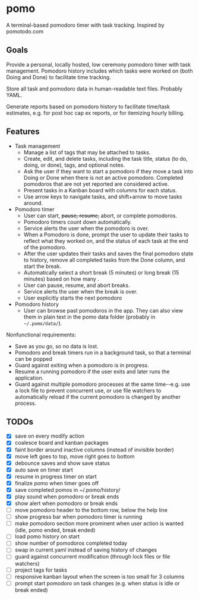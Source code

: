 # pomo

A terminal-based pomodoro timer with task tracking. Inspired by pomotodo.com

## Goals

Provide a personal, locally hosted, low ceremony pomodoro timer with task
management. Pomodoro history includes which tasks were worked on (both Doing and
Done) to facilitate time tracking.

Store all task and pomodoro data in human-readable text files. Probably YAML.

Generate reports based on pomodoro history to facilitate time/task estimates,
e.g. for post hoc cap ex reports, or for itemizing hourly billing.

## Features

* Task management
  * Manage a list of tags that may be attached to tasks.
  * Create, edit, and delete tasks, including the task title, status (to do,
    doing, or done), tags, and optional notes.
  * Ask the user if they want to start a pomodoro if they move a task into Doing
    or Done when there is not an active pomodoro. Completed pomodoros that are
    not yet reported are considered active.
  * Present tasks in a Kanban board with columns for each status.
  * Use arrow keys to navigate tasks, and shift+arrow to move tasks around.
* Pomodoro timer
  * User can start, ~~pause, resume,~~ abort, or complete pomodoros.
  * Pomodoro timers count down automatically.
  * Service alerts the user when the pomodoro is over.
  * When a Pomodoro is done, prompt the user to update their tasks to reflect
    what they worked on, and the status of each task at the end of the pomodoro.
  * After the user updates their tasks and saves the final pomodoro state to
    history, remove all completed tasks from the Done column, and start the
    break.
  * Automatically select a short break (5 minutes) or long break (15 minutes)
    based on how many .
  * User can pause, resume, and abort breaks.
  * Service alerts the user when the break is over.
  * User explicitly starts the next pomodoro 
* Pomodoro history
  * User can browse past pomodoros in the app. They can also view them in plain
    text in the pomo data folder (probably in `~/.pomo/data/`).

Nonfunctional requirements:

* Save as you go, so no data is lost.
* Pomodoro and break timers run in a background task, so that a terminal can be
  popped 
* Guard against exiting when a pomodoro is in progress.
* Resume a running pomodoro if the user exits and later runs the application.
* Guard against multiple pomodoro processes at the same time--e.g. use a lock
  file to prevent concurrent use, or use file watchers to automatically reload
  if the current pomodoro is changed by another process.

## TODOs

* [x] save on every modify action
* [x] coalesce board and kanban packages
* [x] faint border around inactive columns (instead of invisible border)
* [x] move left goes to top, move right goes to bottom
* [x] debounce saves and show save status
* [x] auto save on timer start
* [x] resume in progress timer on start
* [x] finalize pomo when timer goes off
* [x] save completed pomos in ~/.pomo/history/
* [x] play sound when pomodoro or break ends
* [x] show alert when pomodoro or break ends
* [ ] move pomodoro header to the bottom row, below the help line
* [ ] show progress bar when pomodoro timer is running
* [ ] make pomodoro section more prominent when user action is wanted (idle, pomo ended, break ended)
* [ ] load pomo history on start
* [ ] show number of pomodoros completed today
* [ ] swap in current.yaml instead of saving history of changes
* [ ] guard against concurrent modification (through lock files or file watchers)
* [ ] project tags for tasks
* [ ] responsive kanban layout when the screen is too small for 3 columns
* [ ] prompt start pomodoro on task changes (e.g. when status is idle or break ended)
